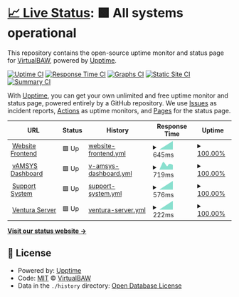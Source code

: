 # [📈 Live Status](https://status.virtualbaw.com): <!--live status--> **🟩 All systems operational**

This repository contains the open-source uptime monitor and status page for [VirtualBAW](https://status.virtualbaw.com), powered by [Upptime](https://github.com/upptime/upptime).

[![Uptime CI](https://github.com/VirtualBAW/status-page/workflows/Uptime%20CI/badge.svg)](https://github.com/VirtualBAW/status-page/actions?query=workflow%3A%22Uptime+CI%22)
[![Response Time CI](https://github.com/VirtualBAW/status-page/workflows/Response%20Time%20CI/badge.svg)](https://github.com/VirtualBAW/status-page/actions?query=workflow%3A%22Response+Time+CI%22)
[![Graphs CI](https://github.com/VirtualBAW/status-page/workflows/Graphs%20CI/badge.svg)](https://github.com/VirtualBAW/status-page/actions?query=workflow%3A%22Graphs+CI%22)
[![Static Site CI](https://github.com/VirtualBAW/status-page/workflows/Static%20Site%20CI/badge.svg)](https://github.com/VirtualBAW/status-page/actions?query=workflow%3A%22Static+Site+CI%22)
[![Summary CI](https://github.com/VirtualBAW/status-page/workflows/Summary%20CI/badge.svg)](https://github.com/VirtualBAW/status-page/actions?query=workflow%3A%22Summary+CI%22)

With [Upptime](https://upptime.js.org), you can get your own unlimited and free uptime monitor and status page, powered entirely by a GitHub repository. We use [Issues](https://github.com/VirtualBAW/status-page/issues) as incident reports, [Actions](https://github.com/VirtualBAW/status-page/actions) as uptime monitors, and [Pages](https://status.virtualbaw.com) for the status page.

<!--start: status pages-->
<!-- This summary is generated by Upptime (https://github.com/upptime/upptime) -->
<!-- Do not edit this manually, your changes will be overwritten -->
<!-- prettier-ignore -->
| URL | Status | History | Response Time | Uptime |
| --- | ------ | ------- | ------------- | ------ |
| <img alt="" src="https://icons.duckduckgo.com/ip3/virtualbaw.com.ico" height="13"> [Website Frontend](https://virtualbaw.com) | 🟩 Up | [website-frontend.yml](https://github.com/VirtualBAW/status-page/commits/HEAD/history/website-frontend.yml) | <details><summary><img alt="Response time graph" src="./graphs/website-frontend/response-time-week.png" height="20"> 645ms</summary><br><a href="https://status.virtualbaw.com/history/website-frontend"><img alt="Response time 645" src="https://img.shields.io/endpoint?url=https%3A%2F%2Fraw.githubusercontent.com%2FVirtualBAW%2Fstatus-page%2FHEAD%2Fapi%2Fwebsite-frontend%2Fresponse-time.json"></a><br><a href="https://status.virtualbaw.com/history/website-frontend"><img alt="24-hour response time 645" src="https://img.shields.io/endpoint?url=https%3A%2F%2Fraw.githubusercontent.com%2FVirtualBAW%2Fstatus-page%2FHEAD%2Fapi%2Fwebsite-frontend%2Fresponse-time-day.json"></a><br><a href="https://status.virtualbaw.com/history/website-frontend"><img alt="7-day response time 645" src="https://img.shields.io/endpoint?url=https%3A%2F%2Fraw.githubusercontent.com%2FVirtualBAW%2Fstatus-page%2FHEAD%2Fapi%2Fwebsite-frontend%2Fresponse-time-week.json"></a><br><a href="https://status.virtualbaw.com/history/website-frontend"><img alt="30-day response time 645" src="https://img.shields.io/endpoint?url=https%3A%2F%2Fraw.githubusercontent.com%2FVirtualBAW%2Fstatus-page%2FHEAD%2Fapi%2Fwebsite-frontend%2Fresponse-time-month.json"></a><br><a href="https://status.virtualbaw.com/history/website-frontend"><img alt="1-year response time 645" src="https://img.shields.io/endpoint?url=https%3A%2F%2Fraw.githubusercontent.com%2FVirtualBAW%2Fstatus-page%2FHEAD%2Fapi%2Fwebsite-frontend%2Fresponse-time-year.json"></a></details> | <details><summary><a href="https://status.virtualbaw.com/history/website-frontend">100.00%</a></summary><a href="https://status.virtualbaw.com/history/website-frontend"><img alt="All-time uptime 100.00%" src="https://img.shields.io/endpoint?url=https%3A%2F%2Fraw.githubusercontent.com%2FVirtualBAW%2Fstatus-page%2FHEAD%2Fapi%2Fwebsite-frontend%2Fuptime.json"></a><br><a href="https://status.virtualbaw.com/history/website-frontend"><img alt="24-hour uptime 100.00%" src="https://img.shields.io/endpoint?url=https%3A%2F%2Fraw.githubusercontent.com%2FVirtualBAW%2Fstatus-page%2FHEAD%2Fapi%2Fwebsite-frontend%2Fuptime-day.json"></a><br><a href="https://status.virtualbaw.com/history/website-frontend"><img alt="7-day uptime 100.00%" src="https://img.shields.io/endpoint?url=https%3A%2F%2Fraw.githubusercontent.com%2FVirtualBAW%2Fstatus-page%2FHEAD%2Fapi%2Fwebsite-frontend%2Fuptime-week.json"></a><br><a href="https://status.virtualbaw.com/history/website-frontend"><img alt="30-day uptime 100.00%" src="https://img.shields.io/endpoint?url=https%3A%2F%2Fraw.githubusercontent.com%2FVirtualBAW%2Fstatus-page%2FHEAD%2Fapi%2Fwebsite-frontend%2Fuptime-month.json"></a><br><a href="https://status.virtualbaw.com/history/website-frontend"><img alt="1-year uptime 100.00%" src="https://img.shields.io/endpoint?url=https%3A%2F%2Fraw.githubusercontent.com%2FVirtualBAW%2Fstatus-page%2FHEAD%2Fapi%2Fwebsite-frontend%2Fuptime-year.json"></a></details>
| <img alt="" src="https://icons.duckduckgo.com/ip3/vamsys.io.ico" height="13"> [vAMSYS Dashboard](https://vamsys.io) | 🟩 Up | [v-amsys-dashboard.yml](https://github.com/VirtualBAW/status-page/commits/HEAD/history/v-amsys-dashboard.yml) | <details><summary><img alt="Response time graph" src="./graphs/v-amsys-dashboard/response-time-week.png" height="20"> 719ms</summary><br><a href="https://status.virtualbaw.com/history/v-amsys-dashboard"><img alt="Response time 719" src="https://img.shields.io/endpoint?url=https%3A%2F%2Fraw.githubusercontent.com%2FVirtualBAW%2Fstatus-page%2FHEAD%2Fapi%2Fv-amsys-dashboard%2Fresponse-time.json"></a><br><a href="https://status.virtualbaw.com/history/v-amsys-dashboard"><img alt="24-hour response time 719" src="https://img.shields.io/endpoint?url=https%3A%2F%2Fraw.githubusercontent.com%2FVirtualBAW%2Fstatus-page%2FHEAD%2Fapi%2Fv-amsys-dashboard%2Fresponse-time-day.json"></a><br><a href="https://status.virtualbaw.com/history/v-amsys-dashboard"><img alt="7-day response time 719" src="https://img.shields.io/endpoint?url=https%3A%2F%2Fraw.githubusercontent.com%2FVirtualBAW%2Fstatus-page%2FHEAD%2Fapi%2Fv-amsys-dashboard%2Fresponse-time-week.json"></a><br><a href="https://status.virtualbaw.com/history/v-amsys-dashboard"><img alt="30-day response time 719" src="https://img.shields.io/endpoint?url=https%3A%2F%2Fraw.githubusercontent.com%2FVirtualBAW%2Fstatus-page%2FHEAD%2Fapi%2Fv-amsys-dashboard%2Fresponse-time-month.json"></a><br><a href="https://status.virtualbaw.com/history/v-amsys-dashboard"><img alt="1-year response time 719" src="https://img.shields.io/endpoint?url=https%3A%2F%2Fraw.githubusercontent.com%2FVirtualBAW%2Fstatus-page%2FHEAD%2Fapi%2Fv-amsys-dashboard%2Fresponse-time-year.json"></a></details> | <details><summary><a href="https://status.virtualbaw.com/history/v-amsys-dashboard">100.00%</a></summary><a href="https://status.virtualbaw.com/history/v-amsys-dashboard"><img alt="All-time uptime 100.00%" src="https://img.shields.io/endpoint?url=https%3A%2F%2Fraw.githubusercontent.com%2FVirtualBAW%2Fstatus-page%2FHEAD%2Fapi%2Fv-amsys-dashboard%2Fuptime.json"></a><br><a href="https://status.virtualbaw.com/history/v-amsys-dashboard"><img alt="24-hour uptime 100.00%" src="https://img.shields.io/endpoint?url=https%3A%2F%2Fraw.githubusercontent.com%2FVirtualBAW%2Fstatus-page%2FHEAD%2Fapi%2Fv-amsys-dashboard%2Fuptime-day.json"></a><br><a href="https://status.virtualbaw.com/history/v-amsys-dashboard"><img alt="7-day uptime 100.00%" src="https://img.shields.io/endpoint?url=https%3A%2F%2Fraw.githubusercontent.com%2FVirtualBAW%2Fstatus-page%2FHEAD%2Fapi%2Fv-amsys-dashboard%2Fuptime-week.json"></a><br><a href="https://status.virtualbaw.com/history/v-amsys-dashboard"><img alt="30-day uptime 100.00%" src="https://img.shields.io/endpoint?url=https%3A%2F%2Fraw.githubusercontent.com%2FVirtualBAW%2Fstatus-page%2FHEAD%2Fapi%2Fv-amsys-dashboard%2Fuptime-month.json"></a><br><a href="https://status.virtualbaw.com/history/v-amsys-dashboard"><img alt="1-year uptime 100.00%" src="https://img.shields.io/endpoint?url=https%3A%2F%2Fraw.githubusercontent.com%2FVirtualBAW%2Fstatus-page%2FHEAD%2Fapi%2Fv-amsys-dashboard%2Fuptime-year.json"></a></details>
| <img alt="" src="https://icons.duckduckgo.com/ip3/support.virtualbaw.com.ico" height="13"> [Support System](https://support.virtualbaw.com) | 🟩 Up | [support-system.yml](https://github.com/VirtualBAW/status-page/commits/HEAD/history/support-system.yml) | <details><summary><img alt="Response time graph" src="./graphs/support-system/response-time-week.png" height="20"> 576ms</summary><br><a href="https://status.virtualbaw.com/history/support-system"><img alt="Response time 576" src="https://img.shields.io/endpoint?url=https%3A%2F%2Fraw.githubusercontent.com%2FVirtualBAW%2Fstatus-page%2FHEAD%2Fapi%2Fsupport-system%2Fresponse-time.json"></a><br><a href="https://status.virtualbaw.com/history/support-system"><img alt="24-hour response time 576" src="https://img.shields.io/endpoint?url=https%3A%2F%2Fraw.githubusercontent.com%2FVirtualBAW%2Fstatus-page%2FHEAD%2Fapi%2Fsupport-system%2Fresponse-time-day.json"></a><br><a href="https://status.virtualbaw.com/history/support-system"><img alt="7-day response time 576" src="https://img.shields.io/endpoint?url=https%3A%2F%2Fraw.githubusercontent.com%2FVirtualBAW%2Fstatus-page%2FHEAD%2Fapi%2Fsupport-system%2Fresponse-time-week.json"></a><br><a href="https://status.virtualbaw.com/history/support-system"><img alt="30-day response time 576" src="https://img.shields.io/endpoint?url=https%3A%2F%2Fraw.githubusercontent.com%2FVirtualBAW%2Fstatus-page%2FHEAD%2Fapi%2Fsupport-system%2Fresponse-time-month.json"></a><br><a href="https://status.virtualbaw.com/history/support-system"><img alt="1-year response time 576" src="https://img.shields.io/endpoint?url=https%3A%2F%2Fraw.githubusercontent.com%2FVirtualBAW%2Fstatus-page%2FHEAD%2Fapi%2Fsupport-system%2Fresponse-time-year.json"></a></details> | <details><summary><a href="https://status.virtualbaw.com/history/support-system">100.00%</a></summary><a href="https://status.virtualbaw.com/history/support-system"><img alt="All-time uptime 100.00%" src="https://img.shields.io/endpoint?url=https%3A%2F%2Fraw.githubusercontent.com%2FVirtualBAW%2Fstatus-page%2FHEAD%2Fapi%2Fsupport-system%2Fuptime.json"></a><br><a href="https://status.virtualbaw.com/history/support-system"><img alt="24-hour uptime 100.00%" src="https://img.shields.io/endpoint?url=https%3A%2F%2Fraw.githubusercontent.com%2FVirtualBAW%2Fstatus-page%2FHEAD%2Fapi%2Fsupport-system%2Fuptime-day.json"></a><br><a href="https://status.virtualbaw.com/history/support-system"><img alt="7-day uptime 100.00%" src="https://img.shields.io/endpoint?url=https%3A%2F%2Fraw.githubusercontent.com%2FVirtualBAW%2Fstatus-page%2FHEAD%2Fapi%2Fsupport-system%2Fuptime-week.json"></a><br><a href="https://status.virtualbaw.com/history/support-system"><img alt="30-day uptime 100.00%" src="https://img.shields.io/endpoint?url=https%3A%2F%2Fraw.githubusercontent.com%2FVirtualBAW%2Fstatus-page%2FHEAD%2Fapi%2Fsupport-system%2Fuptime-month.json"></a><br><a href="https://status.virtualbaw.com/history/support-system"><img alt="1-year uptime 100.00%" src="https://img.shields.io/endpoint?url=https%3A%2F%2Fraw.githubusercontent.com%2FVirtualBAW%2Fstatus-page%2FHEAD%2Fapi%2Fsupport-system%2Fuptime-year.json"></a></details>
| <img alt="" src="https://icons.duckduckgo.com/ip3/46.101.0.90.ico" height="13"> [Ventura Server](http://46.101.0.90) | 🟩 Up | [ventura-server.yml](https://github.com/VirtualBAW/status-page/commits/HEAD/history/ventura-server.yml) | <details><summary><img alt="Response time graph" src="./graphs/ventura-server/response-time-week.png" height="20"> 222ms</summary><br><a href="https://status.virtualbaw.com/history/ventura-server"><img alt="Response time 222" src="https://img.shields.io/endpoint?url=https%3A%2F%2Fraw.githubusercontent.com%2FVirtualBAW%2Fstatus-page%2FHEAD%2Fapi%2Fventura-server%2Fresponse-time.json"></a><br><a href="https://status.virtualbaw.com/history/ventura-server"><img alt="24-hour response time 222" src="https://img.shields.io/endpoint?url=https%3A%2F%2Fraw.githubusercontent.com%2FVirtualBAW%2Fstatus-page%2FHEAD%2Fapi%2Fventura-server%2Fresponse-time-day.json"></a><br><a href="https://status.virtualbaw.com/history/ventura-server"><img alt="7-day response time 222" src="https://img.shields.io/endpoint?url=https%3A%2F%2Fraw.githubusercontent.com%2FVirtualBAW%2Fstatus-page%2FHEAD%2Fapi%2Fventura-server%2Fresponse-time-week.json"></a><br><a href="https://status.virtualbaw.com/history/ventura-server"><img alt="30-day response time 222" src="https://img.shields.io/endpoint?url=https%3A%2F%2Fraw.githubusercontent.com%2FVirtualBAW%2Fstatus-page%2FHEAD%2Fapi%2Fventura-server%2Fresponse-time-month.json"></a><br><a href="https://status.virtualbaw.com/history/ventura-server"><img alt="1-year response time 222" src="https://img.shields.io/endpoint?url=https%3A%2F%2Fraw.githubusercontent.com%2FVirtualBAW%2Fstatus-page%2FHEAD%2Fapi%2Fventura-server%2Fresponse-time-year.json"></a></details> | <details><summary><a href="https://status.virtualbaw.com/history/ventura-server">100.00%</a></summary><a href="https://status.virtualbaw.com/history/ventura-server"><img alt="All-time uptime 100.00%" src="https://img.shields.io/endpoint?url=https%3A%2F%2Fraw.githubusercontent.com%2FVirtualBAW%2Fstatus-page%2FHEAD%2Fapi%2Fventura-server%2Fuptime.json"></a><br><a href="https://status.virtualbaw.com/history/ventura-server"><img alt="24-hour uptime 100.00%" src="https://img.shields.io/endpoint?url=https%3A%2F%2Fraw.githubusercontent.com%2FVirtualBAW%2Fstatus-page%2FHEAD%2Fapi%2Fventura-server%2Fuptime-day.json"></a><br><a href="https://status.virtualbaw.com/history/ventura-server"><img alt="7-day uptime 100.00%" src="https://img.shields.io/endpoint?url=https%3A%2F%2Fraw.githubusercontent.com%2FVirtualBAW%2Fstatus-page%2FHEAD%2Fapi%2Fventura-server%2Fuptime-week.json"></a><br><a href="https://status.virtualbaw.com/history/ventura-server"><img alt="30-day uptime 100.00%" src="https://img.shields.io/endpoint?url=https%3A%2F%2Fraw.githubusercontent.com%2FVirtualBAW%2Fstatus-page%2FHEAD%2Fapi%2Fventura-server%2Fuptime-month.json"></a><br><a href="https://status.virtualbaw.com/history/ventura-server"><img alt="1-year uptime 100.00%" src="https://img.shields.io/endpoint?url=https%3A%2F%2Fraw.githubusercontent.com%2FVirtualBAW%2Fstatus-page%2FHEAD%2Fapi%2Fventura-server%2Fuptime-year.json"></a></details>

<!--end: status pages-->

[**Visit our status website →**](https://status.virtualbaw.com)

## 📄 License

- Powered by: [Upptime](https://github.com/upptime/upptime)
- Code: [MIT](./LICENSE) © [VirtualBAW](https://status.virtualbaw.com)
- Data in the `./history` directory: [Open Database License](https://opendatacommons.org/licenses/odbl/1-0/)
